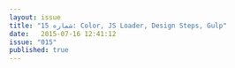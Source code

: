 ```yaml
---
layout: issue
title: "شماره 15: Color, JS Loader, Design Steps, Gulp"
date:   2015-07-16 12:41:12
issue: "015"
published: true
---
```

